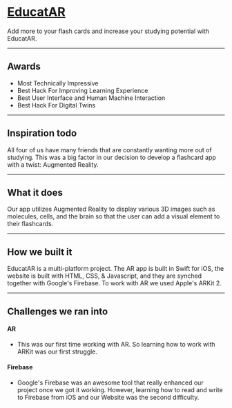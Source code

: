 # [EducatAR](https://devpost.com/software/arflashcards)
Add more to your flash cards and increase your studying potential with EducatAR. 

---

## Awards
* Most Technically Impressive
* Best Hack For Improving Learning Experience
* Best User Interface and Human Machine Interaction
* Best Hack For Digital Twins

---

## Inspiration todo 
All four of us have many friends that are constantly wanting more out of studying. This was a big factor in our decision to develop a flashcard app with a twist: Augmented Reality.

---

## What it does
Our app utilizes Augmented Reality to display various 3D images such as molecules, cells, and the brain so that the user can add a visual element to their flashcards.

---

## How we built it
EducatAR is a multi-platform project. The AR app is built in Swift for iOS, the website is built with HTML, CSS, & Javascript, and they are synched together with Google's Firebase. To work with AR we used Apple's ARKit 2.

---

## Challenges we ran into 
#### AR

* This was our first time working with AR. So learning how to work with ARKit was our first struggle.

#### Firebase

* Google's Firebase was an awesome tool that really enhanced our project once we got it working. However, learning how to read and write to Firebase from iOS and our Website was the second difficulty. 

<!--
## Accomplishments that we're proud of

## What I learned

## What's next for EducatAR
-->
